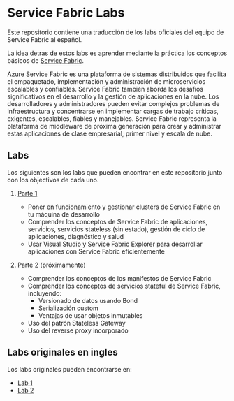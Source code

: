 # Service Fabric Labs
Este repositorio contiene una traducción de los labs oficiales del equipo de Service Fabric al español.

La idea detras de estos labs es aprender mediante la práctica los conceptos básicos de [Service Fabric](https://azure.microsoft.com/en-us/services/service-fabric/).

Azure Service Fabric es una plataforma de sistemas distribuidos que facilita el empaquetado, implementación y administración de microservicios escalables y confiables. Service Fabric también aborda los desafíos significativos en el desarrollo y la gestión de aplicaciones en la nube. Los desarrolladores y administradores pueden evitar complejos problemas de infraestructura y concentrarse en implementar cargas de trabajo críticas, exigentes, escalables, fiables y manejables. Service Fabric representa la plataforma de middleware de próxima generación para crear y administrar estas aplicaciones de clase empresarial, primer nivel y escala de nube.

## Labs

Los siguientes son los labs que pueden encontrar en este repositorio junto con los objectivos de cada uno.

1. [Parte 1](./Lab1/README.md)

    * Poner en funcionamiento y gestionar clusters de Service Fabric en tu máquina de desarrollo
    * Comprender los conceptos de Service Fabric de aplicaciones, servicios, servicios stateless (sin estado), gestión de ciclo de aplicaciones, diagnóstico y salud
    * Usar Visual Studio y Service Fabric Explorer para desarrollar aplicaciones con Service Fabric eficientemente

1. Parte 2 (próximamente)

    * Comprender los conceptos de los manifestos de Service Fabric
    * Comprender los conceptos de servicios stateful de Service Fabric, incluyendo:
        * Versionado de datos usando Bond
        * Serialización custom
        * Ventajas de usar objetos inmutables
    * Uso del patrón Stateless Gateway
    * Uso del reverse proxy incorporado

## Labs originales en ingles

Los labs originales pueden encontrarse en:

* [Lab 1](http://aka.ms/sflab1)
* [Lab 2](http://aka.ms/sflab2)